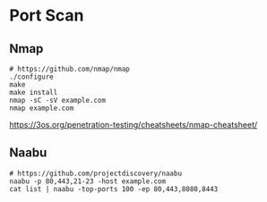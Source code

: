 # Port Scan

## Nmap

```
# https://github.com/nmap/nmap
./configure
make
make install
nmap -sC -sV example.com
nmap example.com
```

https://3os.org/penetration-testing/cheatsheets/nmap-cheatsheet/

## Naabu

```
# https://github.com/projectdiscovery/naabu
naabu -p 80,443,21-23 -host example.com
cat list | naabu -top-ports 100 -ep 80,443,8080,8443
```
